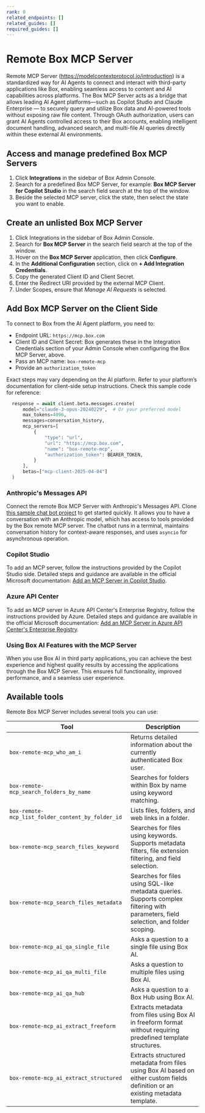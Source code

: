 ```yaml
---
rank: 0
related_endpoints: []
related_guides: []
required_guides: []
---
```


# Remote Box MCP Server

Remote MCP Server (https://modelcontextprotocol.io/introduction) is a standardized way for AI Agents to connect and interact with third-party applications like Box, enabling seamless access to content and AI capabilities across platforms. The Box MCP Server acts as a bridge that allows leading AI Agent platforms—such as Copilot Studio and Claude Enterprise — to securely query and utilize Box data and AI-powered tools without exposing raw file content. Through OAuth authorization, users can grant AI Agents controlled access to their Box accounts, enabling intelligent document handling, advanced search, and multi-file AI queries directly within these external AI environments.

## Access and manage predefined Box MCP Servers

1. Click **Integrations** in the sidebar of Box Admin Console. 
2. Search for a predefined Box MCP Server, for example: **Box MCP Server for Copilot Studio** in the search field search at the top of the window.
3. Beside the selected MCP server, click the state, then select the state you want to enable.

## Create an unlisted Box MCP Server

1. Click Integrations in the sidebar of Box Admin Console.
2. Search for **Box MCP Server** in the search field search at the top of the window.
4. Hover on the **Box MCP Server** application, then click **Configure**.
5. In the **Additional Configuration** section, click on **+ Add Integration Credentials**.
6. Copy the generated Client ID and Client Secret. 
7. Enter the Redirect URI provided by the external MCP Client. 
8. Under Scopes, ensure that *Manage AI Requests* is selected.

## Add Box MCP Server on the Client Side

To connect to Box from the AI Agent platform, you need to:

* Endpoint URL: `https://mcp.box.com`
* Client ID and Client Secret: Box generates these in the Integration Credentials section of your Admin Console when configuring the Box MCP Server, above.
* Pass an MCP name: `box-remote-mcp`
* Provide an `authorization_token`

Exact steps may vary depending on the AI platform. Refer to your platform’s documentation for client-side setup instructions. Check this sample code for reference:

```python
  response = await client.beta.messages.create(
      model="claude-3-opus-20240229",  # Or your preferred model
      max_tokens=4096,
      messages=conversation_history,
      mcp_servers=[
          {
              "type": "url",
              "url": "https://mcp.box.com",
              "name": "box-remote-mcp",
              "authorization_token": BEARER_TOKEN,
          }
      ],
      betas=["mcp-client-2025-04-04"]
  )
```

### Anthropic's Messages API

Connect the remote Box MCP Server with Anthropic's Messages API. Clone [this sample chat bot project](https://github.com/box-community/remote-box-mcp-anthropic) to get started quickly. It allows you to have a conversation with an Anthropic model, which has access to tools provided by the Box remote MCP server. The chatbot runs in a terminal, maintains conversation history for context-aware responses, and uses `asyncio` for asynchronous operation.

### Copilot Studio

To add an MCP server, follow the instructions provided by the Copilot Studio side. Detailed steps and guidance are available in the official Microsoft documentation: [Add an MCP Server in Copilot Studio](https://learn.microsoft.com/en-us/microsoft-copilot-studio/agent-extend-action-mcp#add-tools-from-an-existing-mcp-connector-to-an-agent).

### Azure API Center

To add an MCP server in Azure API Center's Enterprise Registry, follow the instructions provided by Azure. Detailed steps and guidance are available in the official Microsoft documentation: [Add an MCP Server in Azure API Center's Enterprise Registry](https://learn.microsoft.com/en-us/azure/api-center/register-discover-mcp-server).

### Using Box AI Features with the MCP Server

When you use Box AI in third party applications, you can achieve the best experience and highest quality results by accessing the applications through the Box MCP Server. This ensures full functionality, improved performance, and a seamless user experience.

## Available tools

Remote Box MCP Server includes several tools you can use:

| Tool | Description|
|--------|--------|
| `box-remote-mcp_who_am_i`| Returns detailed information about the currently authenticated Box user.|
| `box-remote-mcp_search_folders_by_name`| Searches for folders within Box by name using keyword matching.|
| `box-remote-mcp_list_folder_content_by_folder_id`| Lists files, folders, and web links in a folder. |
| `box-remote-mcp_search_files_keyword`| Searches for files using keywords. Supports metadata filters, file extension filtering, and field selection.|
| `box-remote-mcp_search_files_metadata`| Searches for files using SQL-like metadata queries. Supports complex filtering with parameters, field selection, and folder scoping.|
| `box-remote-mcp_ai_qa_single_file`| Asks a question to a single file using Box AI.|
| `box-remote-mcp_ai_qa_multi_file`| Asks a question to multiple files using Box AI.|
| `box-remote-mcp_ai_qa_hub`| Asks a question to a Box Hub using Box AI.|
| `box-remote-mcp_ai_extract_freeform`| Extracts metadata from files using Box AI in freeform format without requiring predefined template structures.|
| `box-remote-mcp_ai_extract_structured`| Extracts structured metadata from files using Box AI based on either custom fields definition or an existing metadata template.|